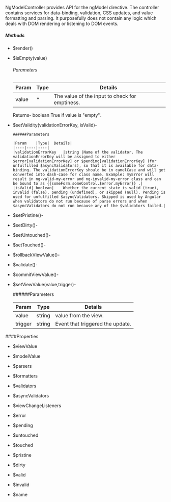 NgModelController provides API for the ngModel directive. 
The controller contains services for data-binding, validation, CSS updates, and value formatting and parsing. 
It purposefully does not contain any logic which deals with DOM rendering or listening to DOM events.

##### Methods
* $render()

* $isEmpty(value)

    ###### Parameters
    |Param|	Type|	Details|
    |----|----|----|
    |value|	*	|The value of the input to check for emptiness.|
    
    Returns-
    boolean	True if value is "empty".

* $setValidity(validationErrorKey, isValid)-

      ######Parameters
      
      |Param	|Type|	Details|
      |----|----|----|
      |validationErrorKey	|string	|Name of the validator. The validationErrorKey will be assigned to either $error[validationErrorKey] or $pending[validationErrorKey] (for unfulfilled $asyncValidators), so that it is available for data-binding. The validationErrorKey should be in camelCase and will get converted into dash-case for class name. Example: myError will result in ng-valid-my-error and ng-invalid-my-error class and can be bound to as {{someForm.someControl.$error.myError}} .|
      |isValid|	boolean|	Whether the current state is valid (true), invalid (false), pending (undefined), or skipped (null). Pending is used for unfulfilled $asyncValidators. Skipped is used by Angular when validators do not run because of parse errors and when $asyncValidators do not run because any of the $validators failed.|



* $setPristine()-

* $setDirty()-

* $setUntouched()-

* $setTouched()-

* $rollbackViewValue()-

* $validate()-

* $commitViewValue()-

* $setViewValue(value,trigger)-

    ######Parameters
    
    |Param	|Type|	Details|
    |----|----|----|
    |value|	string|	value from the view.|
    |trigger|	string|		Event that triggered the update.|


####Properties

* $viewValue

* $modelValue 

* $parsers

* $formatters 

* $validators 

* $asyncValidators 

* $viewChangeListeners

* $error

* $pending

* $untouched  

* $touched  

* $pristine  

* $dirty  

* $valid

* $invalid

* $name 




